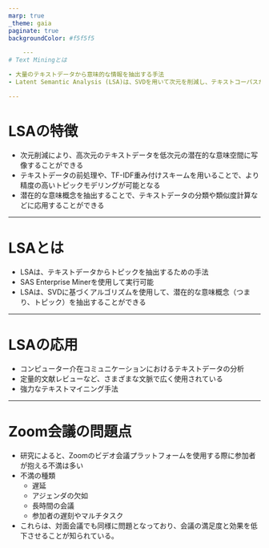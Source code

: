 ```yaml
---
marp: true
_theme: gaia
paginate: true
backgroundColor: #f5f5f5

    ---
# Text Miningとは

- 大量のテキストデータから意味的な情報を抽出する手法
- Latent Semantic Analysis (LSA)は、SVDを用いて次元を削減し、テキストコーパスから潜在的な意味概念（トピック）を抽出する強力な手法

---
```

# LSAの特徴

- 次元削減により、高次元のテキストデータを低次元の潜在的な意味空間に写像することができる
- テキストデータの前処理や、TF-IDF重み付けスキームを用いることで、より精度の高いトピックモデリングが可能となる
- 潜在的な意味概念を抽出することで、テキストデータの分類や類似度計算などに応用することができる
---
# LSAとは

- LSAは、テキストデータからトピックを抽出するための手法
- SAS Enterprise Minerを使用して実行可能
- LSAは、SVDに基づくアルゴリズムを使用して、潜在的な意味概念（つまり、トピック）を抽出することができる

---
# LSAの応用

- コンピューター介在コミュニケーションにおけるテキストデータの分析
- 定量的文献レビューなど、さまざまな文脈で広く使用されている
- 強力なテキストマイニング手法
---
# Zoom会議の問題点

- 研究によると、Zoomのビデオ会議プラットフォームを使用する際に参加者が抱える不満は多い
- 不満の種類
    - 遅延
    - アジェンダの欠如
    - 長時間の会議
    - 参加者の遅刻やマルチタスク
- これらは、対面会議でも同様に問題となっており、会議の満足度と効果を低下させることが知られている。

